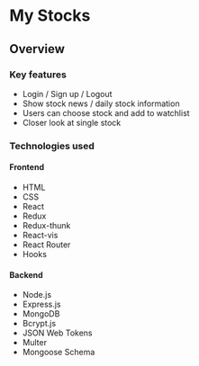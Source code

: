 # My Stocks

## Overview

### Key features
- Login / Sign up / Logout
- Show stock news / daily stock information
- Users can choose stock and add to watchlist
- Closer look at single stock

### Technologies used
#### Frontend
- HTML
- CSS
- React
- Redux 
- Redux-thunk
- React-vis
- React Router
- Hooks

#### Backend
- Node.js
- Express.js
- MongoDB
- Bcrypt.js
- JSON Web Tokens
- Multer
- Mongoose Schema


